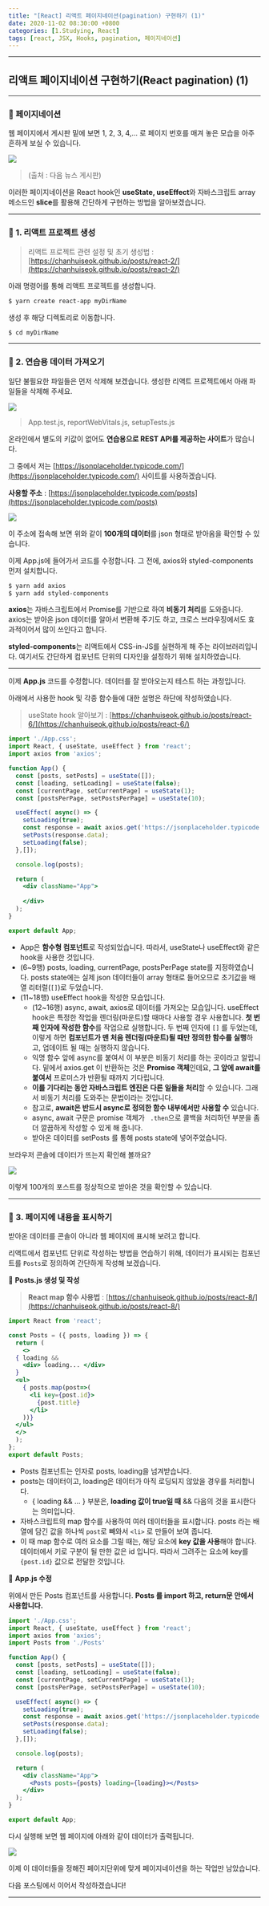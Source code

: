 ```yaml
---
title: "[React] 리액트 페이지네이션(pagination) 구현하기 (1)"
date: 2020-11-02 08:30:00 +0800
categories: [1.Studying, React]
tags: [react, JSX, Hooks, pagination, 페이지네이션]
---
```


------



##  **리액트 페이지네이션 구현하기(React pagination) (1)**

------

### **🚩 페이지네이션**

웹 페이지에서 게시판 밑에 보면 1, 2, 3, 4,... 로 페이지 번호를 매겨 놓은 모습을 아주 흔하게 보실 수 있습니다.

![](https://i.imgur.com/Rf8qW94.png)

> (출처 : 다음 뉴스 게시판)

이러한 페이지네이션을 React hook인 **useState, useEffect**와 자바스크립트 array 메소드인 **slice**를 활용해 간단하게 구현하는 방법을 알아보겠습니다.

------

### **📘 1. 리액트 프로젝트 생성**

> 리액트 프로젝트 관련 설정 및 초기 생성법 : [https://chanhuiseok.github.io/posts/react-2/](https://chanhuiseok.github.io/posts/react-2/)

아래 명령어를 통해 리액트 프로젝트를 생성합니다.

```bash
$ yarn create react-app myDirName
```

생성 후 해당 디렉토리로 이동합니다.

```bash
$ cd myDirName
```

------

### **📘 2. 연습용 데이터 가져오기**

일단 불필요한 파일들은 먼저 삭제해 보겠습니다. 생성한 리액트 프로젝트에서 아래 파일들을 삭제해 주세요.

![](https://i.imgur.com/iqXGJLp.png)

> App.test.js, reportWebVitals.js, setupTests.js



온라인에서 별도의 키값이 없어도 **연습용으로 REST API를 제공하는 사이트**가 많습니다.

그 중에서 저는 [https://jsonplaceholder.typicode.com/](https://jsonplaceholder.typicode.com/) 사이트를 사용하겠습니다.

**사용할 주소** : [https://jsonplaceholder.typicode.com/posts](https://jsonplaceholder.typicode.com/posts)

![](https://i.imgur.com/AKMy7B8.png)

이 주소에 접속해 보면 위와 같이 **100개의 데이터**를 json 형태로 받아옴을 확인할 수 있습니다.

이제 App.js에 들어가서 코드를 수정합니다. 그 전에, axios와 styled-components 먼저 설치합니다.

```bash
$ yarn add axios
$ yarn add styled-components
```

**axios**는 자바스크립트에서 Promise를 기반으로 하여 **비동기 처리**를 도와줍니다. axios는 받아온 json 데이터를 알아서 변환해 주기도 하고, 크로스 브라우징에서도 효과적이어서 많이 쓰인다고 합니다.

**styled-components**는 리액트에서 CSS-in-JS를 실현하게 해 주는 라이브러리입니다. 여기서도 간단하게 컴포넌트 단위의 디자인을 설정하기 위해 설치하였습니다.

------

이제 **App.js** 코드를 수정합니다. 데이터를 잘 받아오는지 테스트 하는 과정입니다.

아래에서 사용한 hook 및 각종 함수들에 대한 설명은 하단에 작성하였습니다.

> useState hook 알아보기 : [https://chanhuiseok.github.io/posts/react-6/](https://chanhuiseok.github.io/posts/react-6/)

```jsx
import './App.css';
import React, { useState, useEffect } from 'react';
import axios from 'axios';

function App() {
  const [posts, setPosts] = useState([]);
  const [loading, setLoading] = useState(false);
  const [currentPage, setCurrentPage] = useState(1);
  const [postsPerPage, setPostsPerPage] = useState(10);

  useEffect( async() => {
    setLoading(true);
    const response = await axios.get('https://jsonplaceholder.typicode.com/posts');
    setPosts(response.data);
    setLoading(false);
  },[]);

  console.log(posts);

  return (
    <div className="App">
      
    </div>
  );
}

export default App;

```

* App은 **함수형 컴포넌트**로 작성되었습니다. 따라서, useState나 useEffect와 같은 hook을 사용한 것입니다.
* (6~9행) posts, loading, currentPage, postsPerPage state를 지정하였습니다. posts state에는 실제 json 데이터들이 array 형태로 들어오므로 초기값을 배열 리터럴(`[]`)로 두었습니다.
* (11~18행) useEffect hook을 작성한 모습입니다.
  * (12~16행) async, await, axios로 데이터를 가져오는 모습입니다. useEffect hook은 특정한 작업을 렌더링(마운트)할 때마다 사용할 경우 사용합니다. **첫 번째 인자에 작성한 함수**를 작업으로 실행합니다. 두 번째 인자에 `[]` 를 두었는데, 이렇게 하면 **컴포넌트가 맨 처음 렌더링(마운트)될 때만 정의한 함수를 실행**하고, 업데이트 될 때는 실행하지 않습니다.
  * 익명 함수 앞에 async를 붙여서 이 부분은 비동기 처리를 하는 곳이라고 알립니다. 밑에서 axios.get 이 반환하는 것은 **Promise 객체**인데요, **그 앞에 await를 붙여서** 프로미스가 반환될 때까지 기다립니다.
  * **이를 기다리는 동안 자바스크립트 엔진은 다른 일들을 처리**할 수 있습니다. 그래서 비동기 처리를 도와주는 문법이라는 것입니다.
  * 참고로, **await은 반드시 async로 정의한 함수 내부에서만 사용할 수** 있습니다.
  * async, await 구문은 promise 객체가 ` .then`으로 콜백을 처리하던 부분을 좀 더 깔끔하게 작성할 수 있게 해 줍니다.
  * 받아온 데이터를 setPosts 를 통해 posts state에 넣어주었습니다.



브라우저 콘솔에 데이터가 뜨는지 확인해 볼까요?

![](https://i.imgur.com/x4bIwYv.png)

이렇게 100개의 포스트를 정상적으로 받아온 것을 확인할 수 있습니다.

------

### **📘 3. 페이지에 내용을 표시하기**

받아온 데이터를 콘솔이 아니라 웹 페이지에 표시해 보려고 합니다.

리액트에서 컴포넌트 단위로 작성하는 방법을 연습하기 위해, 데이터가 표시되는 컴포넌트를 `Posts`로 정의하여 간단하게 작성해 보겠습니다.

📜 **Posts.js 생성 및 작성**

> **React map 함수 사용법** : [https://chanhuiseok.github.io/posts/react-8/](https://chanhuiseok.github.io/posts/react-8/)

```jsx
import React from 'react';

const Posts = ({ posts, loading }) => {
  return (
    <>
  { loading &&
    <div> loading... </div>
  }
  <ul>
    { posts.map(post=>(
      <li key={post.id}>
        {post.title}
      </li>
    ))}
  </ul>
  </>
  );
};
export default Posts;
```

* Posts 컴포넌트는 인자로 posts, loading을 넘겨받습니다.
* posts는 데이터이고, loading은 데이터가 아직 로딩되지 않았을 경우를 처리합니다.
  * { loading && ... } 부분은, **loading 값이 true일 때** && 다음의 것을 표시한다는 의미입니다.
* 자바스크립트의 map 함수를 사용하여 여러 데이터들을 표시합니다. posts 라는 배열에 담긴 값을 하나씩 `post`로 빼와서 `<li>` 로 만들어 보여 줍니다.
* 이 때 map 함수로 여러 요소를 그릴 때는, 해당 요소에  **key 값을 사용**해야 합니다. 데이터에서 키로 구분이 될 만한 값은 id 입니다. 따라서 그려주는 요소에 key를 `{post.id}` 값으로 전달한 것입니다.



📜 **App.js 수정**

위에서 만든 Posts 컴포넌트를 사용합니다. **Posts 를 import 하고, return문 안에서 사용합니다.**

```jsx
import './App.css';
import React, { useState, useEffect } from 'react';
import axios from 'axios';
import Posts from './Posts'

function App() {
  const [posts, setPosts] = useState([]);
  const [loading, setLoading] = useState(false);
  const [currentPage, setCurrentPage] = useState(1);
  const [postsPerPage, setPostsPerPage] = useState(10);

  useEffect( async() => {
    setLoading(true);
    const response = await axios.get('https://jsonplaceholder.typicode.com/posts');
    setPosts(response.data);
    setLoading(false);
  },[]);

  console.log(posts);

  return (
    <div className="App">
      <Posts posts={posts} loading={loading}></Posts>
    </div>
  );
}

export default App;
```

다시 실행해 보면 웹 페이지에 아래와 같이 데이터가 출력됩니다.

![](https://i.imgur.com/w7gaYI8.png)

이제 이 데이터들을 정해진 페이지단위에 맞게 페이지네이션을 하는 작업만 남았습니다.

다음 포스팅에서 이어서 작성하겠습니다!

------

